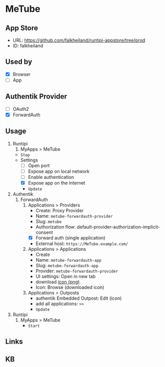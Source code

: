 # MeTube

## App Store

- URL: https://github.com/falkheiland/runtipi-appstore/tree/prod
- ID: falkheiland

## Used by

- [x] Browser
- [ ] App

## Authentik Provider

- [ ] OAuth2
- [x] ForwardAuth

## Usage

1. Runtipi
    1. MyApps > MeTube
    - `Stop`
    - Settings
      - [ ] Open port
      - [ ] Expose app on local network
      - [ ] Enable authentication
      - [x] Expose app on the internet
      - `Update`
2. Authentik
    1. ForwardAuth
        1. Applications > Providers
            - Create: Proxy Provider
            - Name: `metube-forwardauth-provider`
            - Slug: `metube`
            - Authorization flow: default-provider-authorization-implicit-consent
            - [x] Forward auth (single application)
            - External host: `https://MeTube.example.com/`
        2. Applications > Applications
            - Create
            - Name: `metube-forwardauth-app`
            - Slug: `metube-forwardauth-app`
            - Provider: `metube-forwardauth-provider`
            - UI settings: Open in new tab
            - download [icon (png)](https://selfh.st/icons/)
            - Icon: Browse (downloaded icon)
        3. Applications > Outposts
            - authentik Embedded Outpost: Edit (icon)
            - add all applications: `>>`
            - `Update`
3. Runtipi
    1. MyApps > MeTube
        - `Start`

## Links

## KB
